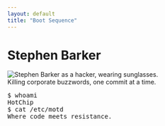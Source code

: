 ```yaml
---
layout: default
title: "Boot Sequence"
---
```


<div class="terminal-intro">
  <h1 class="crt-green">Stephen Barker</h1>
    <img src="{{ '/assets/img/76668045986__ECEF6A7B-9EAD-4065-8C80-F523EC358B7C.jpeg' | relative_url }}" alt="Stephen Barker as a hacker, wearing sunglasses." title="Stephen Barker as a hacker, wearing sunglasses." class="ice-image">
  <div class="tagline glitch">Killing corporate buzzwords, one commit at a time.</div>
  <pre class="typewriter">$ whoami
HotChip
$ cat /etc/motd
Where code meets resistance.
</pre>
</div>
